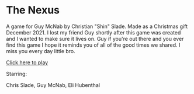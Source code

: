 # The Nexus

A game for Guy McNab by Christian "Shin" Slade. Made as a Christmas gift December 2021. I lost my friend Guy shortly after this game was created and I wanted to make sure it lives on. Guy if you're out there and you ever find this game I hope it reminds you of all of the good times we shared. I miss you every day little bro.

<a href="https://cslade1997.github.io/the_nexus/">Click here to play</a>

Starring:

Chris Slade, Guy McNab, Eli Hubenthal
